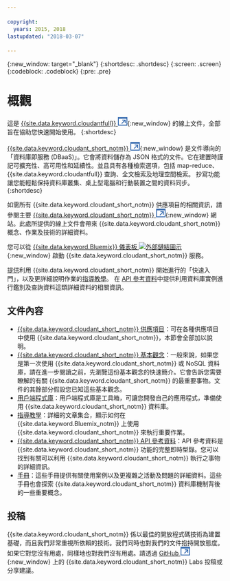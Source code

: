 ```yaml
---

copyright:
  years: 2015, 2018
lastupdated: "2018-03-07"

---
```


{:new_window: target="_blank"}
{:shortdesc: .shortdesc}
{:screen: .screen}
{:codeblock: .codeblock}
{:pre: .pre}

# 概觀

這是 [{{site.data.keyword.cloudantfull}} ![外部鏈結圖示](images/launch-glyph.svg "外部鏈結圖示")](http://www.ibm.com/analytics/us/en/technology/cloud-data-services/cloudant/){:new_window} 的線上文件，全部旨在協助您快速開始使用。
{:shortdesc}

[{{site.data.keyword.cloudant_short_notm}} ![外部鏈結圖示](images/launch-glyph.svg "外部鏈結圖示")](https://www.youtube.com/watch?v=xfO3m1I3SKg&feature=youtu.be){:new_window} 是文件導向的「資料庫即服務 (DBaaS)」。它會將資料儲存為 JSON 格式的文件。它在建置時謹記可擴充性、高可用性和延續性。並且具有各種檢索選項，包括 map-reduce、{{site.data.keyword.cloudantfull}} 查詢、全文檢索及地理空間檢索。
抄寫功能讓您能輕鬆保持資料庫叢集、桌上型電腦和行動裝置之間的資料同步。
{:shortdesc}

如需所有 {{site.data.keyword.cloudant_short_notm}} 供應項目的相關資訊，請參閱主要 [{{site.data.keyword.cloudant_short_notm}} ![外部鏈結圖示](images/launch-glyph.svg "外部鏈結圖示")](http://www.ibm.com/analytics/us/en/technology/cloud-data-services/cloudant/){:new_window} 網站。此處所提供的線上文件會帶來 {{site.data.keyword.cloudant_short_notm}} 概念、作業及技術的詳細資料。

您可以從 [{{site.data.keyword.Bluemix}} 儀表板 ![外部鏈結圖示](../images/launch-glyph.svg "外部鏈結圖示")](https://console.ng.bluemix.net/catalog/services/cloudant-nosql-db/){:new_window} 啟動 {{site.data.keyword.cloudant_short_notm}} 服務。

[提供](index.html)利用 {{site.data.keyword.cloudant_short_notm}} 開始進行的「快速入門」，以及更詳細說明作業的[指導教學](tutorials/create_service.html#creating-a-cloudant-instance-on-bluemix)。
在 [API 參考資料](api/index.html)中提供利用資料庫實例進行鑑別及查詢資料這類詳細資料的相關資訊。

<div id="contents"></div>

## 文件內容

*	[{{site.data.keyword.cloudant_short_notm}} 供應項目](offerings/bluemix.html#ibm-cloud-public)：可在各種供應項目中使用 {{site.data.keyword.cloudant_short_notm}}，本節會全部加以說明。
*	[{{site.data.keyword.cloudant_short_notm}} 基本觀念](basics/index.html)：一般來說，如果您是第一次使用 {{site.data.keyword.cloudant_short_notm}} 或 NoSQL 資料庫，請在進一步閱讀之前，先瀏覽這份基本觀念的快速簡介。它會告訴您需要瞭解的有關 {{site.data.keyword.cloudant_short_notm}} 的最重要事物。文件的其餘部分假設您已知這些基本觀念。
*	[用戶端程式庫](libraries/index.html)：用戶端程式庫是工具箱，可讓您開發自己的應用程式，準備使用 {{site.data.keyword.cloudant_short_notm}} 資料庫。
* [指導教學](tutorials/create_service.html#creating-a-cloudant-instance-on-bluemix)：詳細的文章集合，顯示如何在 {{site.data.keyword.Bluemix_notm}} 上使用 {{site.data.keyword.cloudant_short_notm}} 來執行重要作業。
*	[{{site.data.keyword.cloudant_short_notm}} API 參考資料](api/index.html)：API 參考資料是 {{site.data.keyword.cloudant_short_notm}} 功能的完整即時型錄。您可以找到有關可以利用 {{site.data.keyword.cloudant_short_notm}} 執行之事物的詳細資訊。
*	[手冊](guides/acurl.html#authorized-curl-acurl-)：這些手冊提供有關使用案例以及更複雜之活動及問題的詳細資料。這些手冊也會探索 {{site.data.keyword.cloudant_short_notm}} 資料庫機制背後的一些重要概念。

## 投稿

{{site.data.keyword.cloudant_short_notm}} 係以最佳的開放程式碼技術為建置基礎，而且我們非常重視所依賴的技術。我們同時也對我們的文件抱持開放態度。如果它對您沒有用處，同樣地也對我們沒有用處。請透過 [GitHub ![外部鏈結圖示](images/launch-glyph.svg "外部鏈結圖示")](https://github.com/cloudant-labs/slate){:new_window} 上的 {{site.data.keyword.cloudant_short_notm}} Labs 投稿或分享建議。
